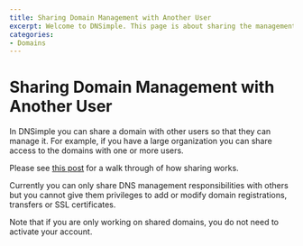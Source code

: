 ```yaml
---
title: Sharing Domain Management with Another User
excerpt: Welcome to DNSimple. This page is about sharing the management of a domain. Hosted DNS has never been this easy.
categories:
- Domains
---
```


# Sharing Domain Management with Another User

In DNSimple you can share a domain with other users so that they can manage it. For example, if you have a large organization you can share access to the domains with one or more users.

Please see [this post](https://blog.dnsimple.com/2011/02/sharing-domain-management-responsibilities/) for a walk through of how sharing works.

Currently you can only share DNS management responsibilities with others but you cannot give them privileges to add or modify domain registrations, transfers or SSL certificates.

Note that if you are only working on shared domains, you do not need to activate your account. 
